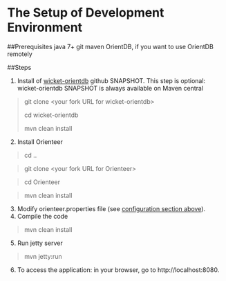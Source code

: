 # The Setup of Development Environment

##Prerequisites
java 7+
git
maven
OrientDB, if you want to use OrientDB remotely

##Steps
1. Install of [wicket-orientdb](https://github.com/OrienteerDW/wicket-orientdb) github SNAPSHOT. This step is optional: wicket-orientdb SNAPSHOT is always available on Maven central
  
  >git clone &lt;your fork URL for wicket-orientdb&gt;
  >
  >cd wicket-orientdb
  >
  >mvn clean install


2. Install Orienteer

  >cd ..

  >git clone &lt;your fork URL for Orienteer&gt;

  >cd Orienteer

  >mvn clean install

3. Modify orienteer.properties file (see [configuration section above](https://orienteer.gitbooks.io/orienteer/content/editing_the_orienteer_configuration_file.html)).
4. Compile the code
  >mvn clean install
5. Run jetty server
  >mvn jetty:run
6. To access the application: in your browser, go to http://localhost:8080.
